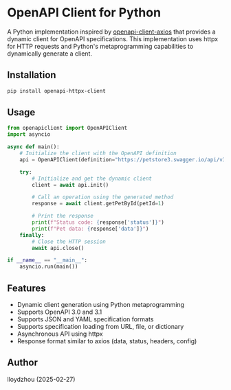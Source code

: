 # OpenAPI Client for Python

A Python implementation inspired by [openapi-client-axios](https://github.com/openapistack/openapi-client-axios) that provides a dynamic client for OpenAPI specifications. This implementation uses httpx for HTTP requests and Python's metaprogramming capabilities to dynamically generate a client.

## Installation

```bash
pip install openapi-httpx-client
```

## Usage

```python
from openapiclient import OpenAPIClient
import asyncio

async def main():
    # Initialize the client with the OpenAPI definition
    api = OpenAPIClient(definition="https://petstore3.swagger.io/api/v3/openapi.json")

    try:
        # Initialize and get the dynamic client
        client = await api.init()

        # Call an operation using the generated method
        response = await client.getPetById(petId=1)

        # Print the response
        print(f"Status code: {response['status']}")
        print(f"Pet data: {response['data']}")
    finally:
        # Close the HTTP session
        await api.close()

if __name__ == "__main__":
    asyncio.run(main())
```

## Features

- Dynamic client generation using Python metaprogramming
- Supports OpenAPI 3.0 and 3.1
- Supports JSON and YAML specification formats
- Supports specification loading from URL, file, or dictionary
- Asynchronous API using httpx
- Response format similar to axios (data, status, headers, config)

## Author
lloydzhou (2025-02-27)


